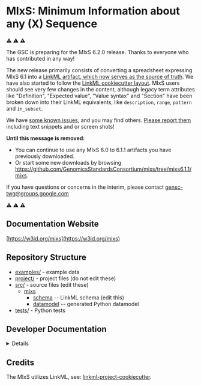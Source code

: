 # MIxS: Minimum Information about any (X) Sequence

⚠️ ⚠️ ⚠️ 

The GSC is preparing for the MIxS 6.2.0 release. Thanks to everyone who has contributed in any way!

The new release primarily consists of converting a spreadsheet expressing MIxS 6.1 into a [LinkML artifact, which now serves as the source of truth](https://github.com/GenomicsStandardsConsortium/mixs/blob/main/src/mixs/schema/mixs.yaml). 
We have also started to follow the [LinkML cookiecutter layout](https://github.com/linkml/linkml-project-cookiecutter).
MIxS users should see very few changes in the content, although legacy term attributes like "Definition", "Expected value", "Value syntax" and "Section" have been broken down into their LinkML equivalents, 
like `description`, `range`, `pattern` and `in_subset`.

We have [some known issues](https://github.com/GenomicsStandardsConsortium/mixs/issues?q=is%3Aissue+is%3Aopen+label%3A6.1.1-%3E6.2.0), and you may find others. [Please report them](https://github.com/GenomicsStandardsConsortium/mixs/issues) including text snippets and or screen shots!

**Until this message is removed:**
-  You can continue to use any MIxS 6.0 to 6.1.1 artifacts you have previously downloaded.
 - Or start some new downloads by browsing https://github.com/GenomicsStandardsConsortium/mixs/tree/mixs6.1.1/mixs.

If you have questions or concerns in the interim, please contact gensc-twg@groups.google.com

⚠️ ⚠️ ⚠️ 

## Documentation Website

[https://w3id.org/mixs](https://w3id.org/mixs)

## Repository Structure

* [examples/](examples/) - example data
* [project/](project/) - project files (do not edit these)
* [src/](src/) - source files (edit these)
  * [mixs](src/mixs)
    * [schema](src/mixs/schema) -- LinkML schema
      (edit this)
    * [datamodel](src/mixs/datamodel) -- generated
      Python datamodel
* [tests/](tests/) - Python tests

## Developer Documentation

<details>
Use the `make` command to generate project artefacts:

* `make all`: make everything
* `make deploy`: deploys site
</details>

## Credits

The MIxS utilizes LinkML, see: 
[linkml-project-cookiecutter](https://github.com/linkml/linkml-project-cookiecutter).
